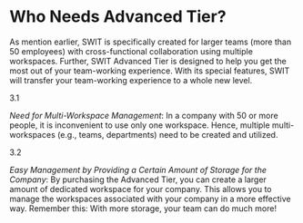 # Who Needs Advanced Tier?

As mention earlier, SWIT is specifically created for larger teams (more than 50 employees) with cross-functional collaboration using multiple workspaces. Further, SWIT Advanced Tier is designed to help you get the most out of your team-working experience. With its special features, SWIT will transfer your team-working experience to a whole new level.

 3.1

*Need for Multi-Workspace Management*: In a company with 50 or more people, it is inconvenient to use only one workspace. Hence, multiple multi-workspaces (e.g., teams, departments) need to be created and utilized.

 3.2

*Easy Management by Providing a Certain Amount of Storage for the Company*: By purchasing the Advanced Tier, you can create a larger amount of dedicated workspace for your company. This allows you to manage the workspaces associated with your company in a more effective way. Remember this: With more storage, your team can do much more!

